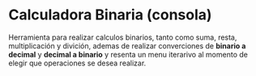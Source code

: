 <h1>Calculadora Binaria (consola)</h1>
<p> Herramienta para realizar calculos binarios, tanto como suma, resta, multiplicación y divición, ademas de realizar converciones de <b>binario a decimal</b> y <b>decimal a binario</b> y resenta un menu iterarivo al momento de elegir que operaciones se desea realizar.</p>
